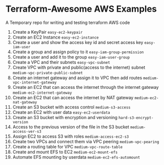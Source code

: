 # Terraform-Awesome AWS Examples
A Temporary repo for writing and testing terraform AWS code

1. Create a KeyPair `easy-ec2-keypair`
2. Create an EC2 Instance `easy-ec2-instance`
3. Create a user and show the access key id and secret access key `easy-iam-user`
4. Create a group and assign policy to it `easy-iam-group-permission`
5. Create a user and add it to the group `easy-iam-user-group`
6. Create a VPC and their subnets `easy-vpc-subnet`
7. Create VPC with private and public(access to the internet) subnet `medium-vpc-private-public-subnet`
8. Create an internet gateway and assign it to VPC then add routes `medium-vpc-internet-gateway`
9. Create an EC2 that can access the internet through the internet gateway `medium-ec2-internet-gateway` 
10. Create an EC2 that can access the internet by NAT gateway `medium-ec2-nat-gateway`
11. Create an S3 bucket with access control `medium-s3-access`
12. Create an EC2 with user data `easy-ec2-userdata`
13. Create an S3 bucket with encryption and versioning `hard-s3-encrypt-version`
14. Access to the previous version of the file in the S3 bucket `medium-access-ver-s3`
15. Assign EC2 to access S3 with roles `medium-access-ec2-s3`
16. Create  two VPCs and  connect them via VPC peering `medium-vpc-pearing`
17. Create a routing table for VPC `medium-vpc-route-table`
18. Create and mount EFS to EC2 `medium-ec2-mount-efs`
19. Automate EFS mounting by userdata `medium-ec2-efs-automount`
